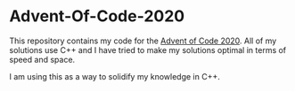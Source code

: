 # Advent-Of-Code-2020

This repository contains my code for the [Advent of Code 2020](https://adventofcode.com/). All of my solutions use C++ and I have tried to make my solutions optimal in terms of speed and space.

I am using this as a way to solidify my knowledge in C++.
